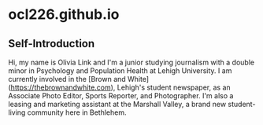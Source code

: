 # ocl226.github.io

## Self-Introduction

Hi, my name is Olivia Link and I'm a junior studying journalism with a double minor in Psychology and Population Health at Lehigh University. I am currently involved in the [Brown and White] (https://thebrownandwhite.com), Lehigh's student newspaper, as an Associate Photo Editor, Sports Reporter, and Photographer. I'm also a leasing and marketing assistant at the Marshall Valley, a brand new student-living community here in Bethlehem.
